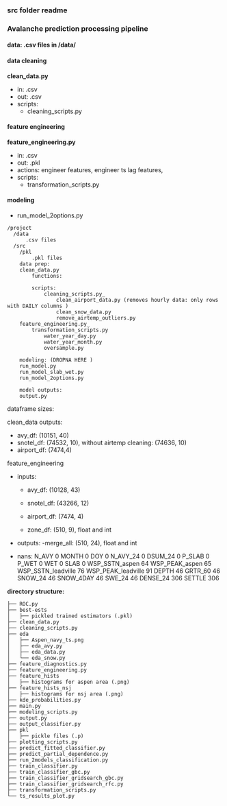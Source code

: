 ### src folder readme

### Avalanche prediction processing pipeline

#### data: .csv files in /data/

#### data cleaning
  __clean_data.py__
   - in: .csv
   - out: .csv
   - scripts:
      - cleaning_scripts.py

#### feature engineering
  __feature_engineering.py__
   - in: .csv
   - out: .pkl
   - actions: engineer features, engineer ts lag features,
   - scripts:
      - transformation_scripts.py

#### modeling
   - run_model_2options.py

~~~
/project
  /data
      .csv files
  /src
    /pkl
        .pkl files
    data prep:
    clean_data.py
        functions:

        scripts:
            cleaning_scripts.py_
                clean_airport_data.py (removes hourly data: only rows with DAILY columns )
                clean_snow_data.py
                remove_airtemp_outliers.py
    feature_engineering.py_
        transformation_scripts.py
            water_year_day.py
            water_year_month.py
            oversample.py

    modeling: (DROPNA HERE )
    run_model.py
    run_model_slab_wet.py
    run_model_2options.py

    model outputs:
    output.py

~~~

dataframe sizes:

clean_data outputs:
 - avy_df: (10151, 40)
 - snotel_df: (74532, 10), without airtemp cleaning: (74636, 10)
 - airport_df: (7474,4)


feature_engineering
 - inputs:
    - avy_df: (10128, 43)
    - snotel_df: (43266, 12)
    - airport_df: (7474, 4)

    - zone_df:  (510, 9), float and int
 - outputs:
    -merge_all: (510, 24), float and int

 - nans:
N_AVY                   0
MONTH                   0
DOY                     0
N_AVY_24                0
DSUM_24                 0
P_SLAB                  0
P_WET                   0
WET                     0
SLAB                    0
WSP_SSTN_aspen         64
WSP_PEAK_aspen         65
WSP_SSTN_leadville     76
WSP_PEAK_leadville     91
DEPTH                  46
GRTR_60                46
SNOW_24                46
SNOW_4DAY              46
SWE_24                 46
DENSE_24              306
SETTLE                306

__directory structure:__
~~~
├── ROC.py
├── best-ests
│   ├── pickled trained estimators (.pkl)
├── clean_data.py
├── cleaning_scripts.py
├── eda
│   ├── Aspen_navy_ts.png
│   ├── eda_avy.py
│   ├── eda_data.py
│   └── eda_snow.py
├── feature_diagnostics.py
├── feature_engineering.py
├── feature_hists
│   ├── histograms for aspen area (.png)
├── feature_hists_nsj
│   ├── histograms for nsj area (.png)
├── kde_probabilities.py
├── main.py
├── modeling_scripts.py
├── output.py
├── output_classifier.py
├── pkl
│   ├── pickle files (.p)
├── plotting_scripts.py
├── predict_fitted_classifier.py
├── predict_partial_dependence.py
├── run_2models_classification.py
├── train_classifier.py
├── train_classifier_gbc.py
├── train_classifier_gridsearch_gbc.py
├── train_classifier_gridsearch_rfc.py
├── transformation_scripts.py
└── ts_results_plot.py
~~~
